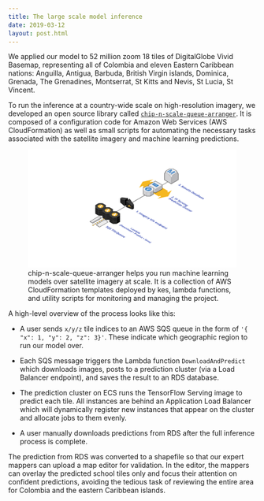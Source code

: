 ```yaml
---
title: The large scale model inference
date: 2019-03-12
layout: post.html
---
```


We applied our model to 52 million zoom 18 tiles of DigitalGlobe Vivid Basemap, representing all of Colombia and eleven Eastern Caribbean nations: Anguilla, Antigua, Barbuda, British Virgin islands, Dominica, Grenada, The Grenadines, Montserrat, St Kitts and Nevis, St Lucia, St Vincent.

To run the inference at a country-wide scale on high-resolution imagery, we developed an open source library called [`chip-n-scale-queue-arranger`](https://github.com/developmentseed/chip-n-scale-queue-arranger). It is composed of a configuration code for Amazon Web Services (AWS CloudFormation) as well as small scripts for automating the necessary tasks associated with the satellite imagery and machine learning predictions.

<figure class="align-center">
<img src="/assets/graphics/content/methodology/diagram-ml-inference.png" alt="ML model inference" />
<figcaption> chip-n-scale-queue-arranger helps you run machine learning models over satellite imagery at scale. It is a collection of AWS CloudFormation templates deployed by kes, lambda functions, and utility scripts for monitoring and managing the project.</figcaption>
</figure>

A high-level overview of the process looks like this:

- A user sends `x/y/z` tile indices to an AWS SQS queue in the form of `'{ "x": 1, "y": 2, "z": 3}'`. These indicate which geographic region to run our model over.

- Each SQS message triggers the Lambda function `DownloadAndPredict` which downloads images, posts to a prediction cluster (via a Load Balancer endpoint), and saves the result to an RDS database.

- The prediction cluster on ECS runs the TensorFlow Serving image to predict each tile. All instances are behind an Application Load Balancer which will dynamically register new instances that appear on the cluster and allocate jobs to them evenly.

- A user manually downloads predictions from RDS after the full inference process is complete.

The prediction from RDS was converted to a shapefile so that our expert mappers can upload a map editor for validation. In the editor, the mappers can overlay the predicted school tiles only and focus their attention on confident predictions, avoiding the tedious task of reviewing the entire area for Colombia and the eastern Caribbean islands.
